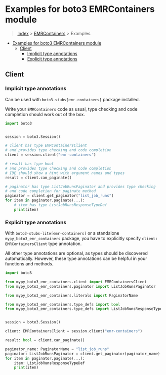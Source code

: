 <a id="examples-for-boto3-emrcontainers-module"></a>

# Examples for boto3 EMRContainers module

> [Index](../README.md) > [EMRContainers](./README.md) > Examples

- [Examples for boto3 EMRContainers module](#examples-for-boto3-emrcontainers-module)
  - [Client](#client)
    - [Implicit type annotations](#implicit-type-annotations)
    - [Explicit type annotations](#explicit-type-annotations)

<a id="client"></a>

## Client

<a id="implicit-type-annotations"></a>

### Implicit type annotations

Can be used with `boto3-stubs[emr-containers]` package installed.

Write your `EMRContainers` code as usual, type checking and code completion
should work out of the box.

```python
import boto3


session = boto3.Session()

# client has type EMRContainersClient
# and provides type checking and code completion
client = session.client("emr-containers")

# result has type bool
# and provides type checking and code completion
# IDE should show a hint with argument names and types
result = client.can_paginate()

# paginator has type ListJobRunsPaginator and provides type checking
# and code completion for paginate method
paginator = client.get_paginator("list_job_runs")
for item in paginator.paginate(...):
    # item has type ListJobRunsResponseTypeDef
    print(item)
```

<a id="explicit-type-annotations"></a>

### Explicit type annotations

With `boto3-stubs-lite[emr-containers]` or a standalone
`mypy_boto3_emr_containers` package, you have to explicitly specify
`client: EMRContainersClient` type annotation.

All other type annotations are optional, as types should be discovered
automatically. However, these type annotations can be helpful in your functions
and methods.

```python
import boto3

from mypy_boto3_emr_containers.client import EMRContainersClient
from mypy_boto3_emr_containers.paginator import ListJobRunsPaginator

from mypy_boto3_emr_containers.literals import PaginatorName

from mypy_boto3_emr_containers.type_defs import bool
from mypy_boto3_emr_containers.type_defs import ListJobRunsResponseTypeDef


session = boto3.Session()

client: EMRContainersClient = session.client("emr-containers")

result: bool = client.can_paginate()

paginator_name: PaginatorName = "list_job_runs"
paginator: ListJobRunsPaginator = client.get_paginator(paginator_name)
for item in paginator.paginate(...):
    item: ListJobRunsResponseTypeDef
    print(item)
```
